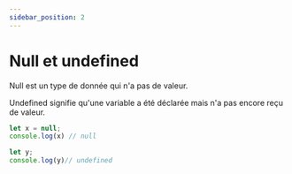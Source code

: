 ```yaml
---
sidebar_position: 2
---
```


# Null et undefined

Null est un type de donnée qui n'a pas de valeur. 

Undefined signifie qu'une variable a été déclarée mais n'a pas encore reçu de valeur. 

```javascript
let x = null; 
console.log(x) // null
```

```javascript
let y;
console.log(y)// undefined
```